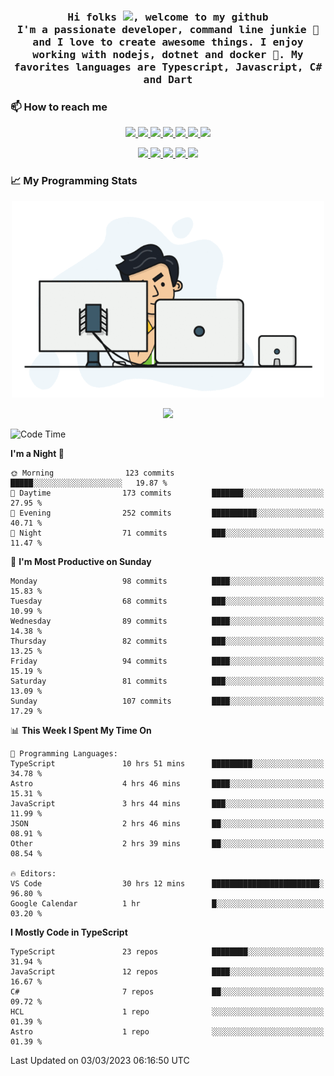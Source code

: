 <h3 align="center">
  <samp>
  Hi folks <img src="https://user-images.githubusercontent.com/42378118/110234147-e3259600-7f4e-11eb-95be-0c4047144dea.gif" width="25">, welcome to my github
  <br/>
  I'm a passionate developer, command line junkie 🧬 and I love to create awesome things. I enjoy working with nodejs, dotnet and docker 🐳. My favorites languages are Typescript, Javascript, C# and Dart
  </samp>
</h3>

### 📫 How to reach me

<p align="center">
 <a href="https://buster95.github.io">
  <img src="https://img.shields.io/badge/buster95-%23206A5D.svg?&style=flat" />
 </a>

 <a href="https://www.linkedin.com/in/walter-corrales">
  <img src="https://img.shields.io/badge/Linkedin-%230077B5.svg?&style=flat&logo=linkedin&logoColor=white" />
 </a>

 <a href="mailto:corraleswalter@live.com">
  <img src="https://img.shields.io/badge/Microsoft-%23F65314.svg?&style=flat&logo=Microsoft" />
 </a>

 <a href="https://join.skype.com/invite/sHS1s5NqCXhJ">
  <img src="https://img.shields.io/badge/Skype-%2300AFF0.svg?&style=flat&logo=skype&logoColor=white" />
 </a>

 <a href="mailto:walter.r.corrales@gmail.com">
  <img src="https://img.shields.io/badge/Gmail-%23C14438.svg?&style=flat&logo=Gmail&logoColor=white" />
 </a>

 <a href="https://wa.me/50585154220">
  <img src="https://img.shields.io/badge/Whatsapp-%2300BFA5.svg?&style=flat&logo=Whatsapp&logoColor=white" />
 </a>

 <a href="https://t.me/KingBuster95">
  <img src="https://img.shields.io/badge/Telegram-%230088cc.svg?&style=flat&logo=Telegram&logoColor=white" />
 </a>
</p>

<p align="center">
  <a href="https://buster95.github.io">
    <img src="https://badges.pufler.dev/visits/buster95/buster95?style=flat&color=green&logo=github">
  </a>
  <a href="https://buster95.github.io">
    <img src="https://badges.pufler.dev/years/buster95?style=flat&color=green&logo=github">
  </a>
  <a href="https://buster95.github.io">
    <img src="https://badges.pufler.dev/repos/buster95?style=flat&color=green&logo=github">
  </a>
  <a href="https://buster95.github.io">
    <img src="https://badges.pufler.dev/gists/buster95?style=flat&color=green&logo=github">
  </a>
  <a href="https://buster95.github.io">
    <img src="https://badges.pufler.dev/commits/monthly/buster95?style=flat&color=green&logo=github">
  </a>
</p>

### 📈 My Programming Stats

<p align="center">
 <img src="https://github.com/buster95/buster95/blob/master/assets/coder.gif" alt="Coder GIF" style="max-width:500px">
</p>

<p align = "center">
  <img src="https://github-readme-stats.vercel.app/api?username=buster95&count_private=true&show_icons=true&theme=tokyonight&line_height=30&hide_border=true">
</p>

<!--START_SECTION:waka-->
![Code Time](http://img.shields.io/badge/Code%20Time-2%2C498%20hrs%2038%20mins-blue)

**I'm a Night 🦉** 

```text
🌞 Morning                123 commits         █████░░░░░░░░░░░░░░░░░░░░   19.87 % 
🌆 Daytime                173 commits         ███████░░░░░░░░░░░░░░░░░░   27.95 % 
🌃 Evening                252 commits         ██████████░░░░░░░░░░░░░░░   40.71 % 
🌙 Night                  71 commits          ███░░░░░░░░░░░░░░░░░░░░░░   11.47 % 
```
📅 **I'm Most Productive on Sunday** 

```text
Monday                   98 commits          ████░░░░░░░░░░░░░░░░░░░░░   15.83 % 
Tuesday                  68 commits          ███░░░░░░░░░░░░░░░░░░░░░░   10.99 % 
Wednesday                89 commits          ████░░░░░░░░░░░░░░░░░░░░░   14.38 % 
Thursday                 82 commits          ███░░░░░░░░░░░░░░░░░░░░░░   13.25 % 
Friday                   94 commits          ████░░░░░░░░░░░░░░░░░░░░░   15.19 % 
Saturday                 81 commits          ███░░░░░░░░░░░░░░░░░░░░░░   13.09 % 
Sunday                   107 commits         ████░░░░░░░░░░░░░░░░░░░░░   17.29 % 
```


📊 **This Week I Spent My Time On** 

```text
💬 Programming Languages: 
TypeScript               10 hrs 51 mins      █████████░░░░░░░░░░░░░░░░   34.78 % 
Astro                    4 hrs 46 mins       ████░░░░░░░░░░░░░░░░░░░░░   15.31 % 
JavaScript               3 hrs 44 mins       ███░░░░░░░░░░░░░░░░░░░░░░   11.99 % 
JSON                     2 hrs 46 mins       ██░░░░░░░░░░░░░░░░░░░░░░░   08.91 % 
Other                    2 hrs 39 mins       ██░░░░░░░░░░░░░░░░░░░░░░░   08.54 % 

🔥 Editors: 
VS Code                  30 hrs 12 mins      ████████████████████████░   96.80 % 
Google Calendar          1 hr                █░░░░░░░░░░░░░░░░░░░░░░░░   03.20 % 
```

**I Mostly Code in TypeScript** 

```text
TypeScript               23 repos            ████████░░░░░░░░░░░░░░░░░   31.94 % 
JavaScript               12 repos            ████░░░░░░░░░░░░░░░░░░░░░   16.67 % 
C#                       7 repos             ██░░░░░░░░░░░░░░░░░░░░░░░   09.72 % 
HCL                      1 repo              ░░░░░░░░░░░░░░░░░░░░░░░░░   01.39 % 
Astro                    1 repo              ░░░░░░░░░░░░░░░░░░░░░░░░░   01.39 % 
```




 Last Updated on 03/03/2023 06:16:50 UTC
<!--END_SECTION:waka-->
